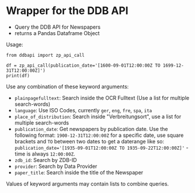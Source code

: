 # Wrapper for the DDB API

- Query the DDB API for Newspapers
- returns a Pandas Dataframe Object

Usage:

```
from ddbapi import zp_api_call

df = zp_api_call(publication_date='[1600-09-01T12:00:00Z TO 1699-12-31T12:00:00Z]')
print(df)
```

Use any combination of these keyword arguments:

- `plainpagefulltext`: Search inside the OCR Fulltext (Use a list for multiple search-words)
- `language`: Use ISO Codes, currently `ger`, `eng`, `fre`, `spa`, `ita`
- `place_of_distribution`: Search inside "Verbreitungsort", use a list for multiple search-words
- `publication_date`: Get newspapers by publication date. Use the following format: `1900-12-31T12:00:00Z` for a specific date, use square brackets and `TO` between two dates to get a daterange like so: `publication_date='[1935-09-01T12:00:00Z TO 1935-09-22T12:00:00Z]'` - time is always `12:00:00Z`.
- `zdb_id`: Search by ZDB-ID
- `provider`: Search by Data Provider
- `paper_title`: Search inside the title of the Newspaper

Values of keyword arguments may contain lists to combine queries.